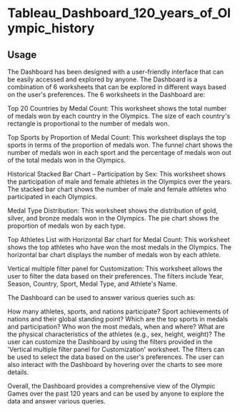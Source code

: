 # Tableau_Dashboard_120_years_of_Olympic_history

## Usage
The Dashboard has been designed with a user-friendly interface that can be easily accessed and explored by anyone. The Dashboard is a combination of 6 worksheets that can be explored in different ways based on the user's preferences.
The 6 worksheets in the Dashboard are:

Top 20 Countries by Medal Count: This worksheet shows the total number of medals won by each country in the Olympics. The size of each country's rectangle is proportional to the number of medals won.

Top Sports by Proportion of Medal Count: This worksheet displays the top sports in terms of the proportion of medals won. The funnel chart shows the number of medals won in each sport and the percentage of medals won out of the total medals won in the Olympics.

Historical Stacked Bar Chart – Participation by Sex: This worksheet shows the participation of male and female athletes in the Olympics over the years. The stacked bar chart shows the number of male and female athletes who participated in each Olympics.

Medal Type Distribution: This worksheet shows the distribution of gold, silver, and bronze medals won in the Olympics. The pie chart shows the proportion of medals won by each type.

Top Athletes List with Horizontal Bar chart for Medal Count: This worksheet shows the top athletes who have won the most medals in the Olympics. The horizontal bar chart displays the number of medals won by each athlete.

Vertical multiple filter panel for Customization: This worksheet allows the user to filter the data based on their preferences. The filters include Year, Season, Country, Sport, Medal Type, and Athlete's Name.

The Dashboard can be used to answer various queries such as:

How many athletes, sports, and nations participate?
Sport achievements of nations and their global standing point?
Which are the top sports in medals and participation?
Who won the most medals, when and where?
What are the physical characteristics of the athletes (e.g., sex, height, weight)?
The user can customize the Dashboard by using the filters provided in the 'Vertical multiple filter panel for Customization' worksheet. The filters can be used to select the data based on the user's preferences. The user can also interact with the Dashboard by hovering over the charts to see more details.

Overall, the Dashboard provides a comprehensive view of the Olympic Games over the past 120 years and can be used by anyone to explore the data and answer various queries.
